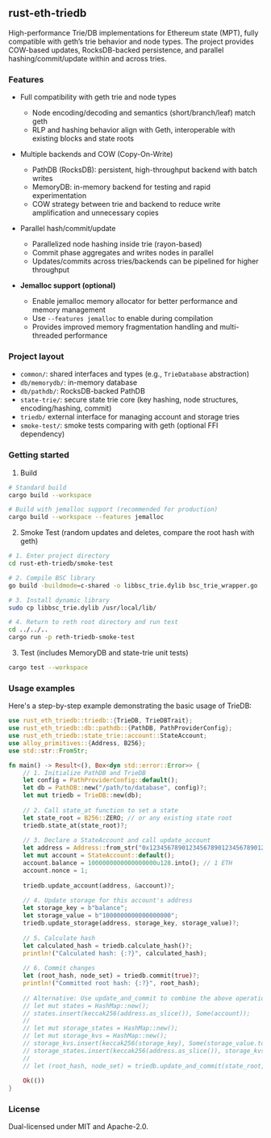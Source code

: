 ## rust-eth-triedb

High-performance Trie/DB implementations for Ethereum state (MPT), fully compatible with geth’s trie behavior and node types. The project provides COW-based updates, RocksDB-backed persistence, and parallel hashing/commit/update within and across tries.

### Features

- Full compatibility with geth trie and node types
  - Node encoding/decoding and semantics (short/branch/leaf) match geth
  - RLP and hashing behavior align with Geth, interoperable with existing blocks and state roots

- Multiple backends and COW (Copy-On-Write)
  - PathDB (RocksDB): persistent, high-throughput backend with batch writes
  - MemoryDB: in-memory backend for testing and rapid experimentation
  - COW strategy between trie and backend to reduce write amplification and unnecessary copies

- Parallel hash/commit/update
  - Parallelized node hashing inside trie (rayon-based)
  - Commit phase aggregates and writes nodes in parallel
  - Updates/commits across tries/backends can be pipelined for higher throughput

- **Jemalloc support (optional)**
  - Enable jemalloc memory allocator for better performance and memory management
  - Use `--features jemalloc` to enable during compilation
  - Provides improved memory fragmentation handling and multi-threaded performance

### Project layout

- `common/`: shared interfaces and types (e.g., `TrieDatabase` abstraction)
- `db/memorydb/`: in-memory database
- `db/pathdb/`: RocksDB-backed PathDB
- `state-trie/`: secure state trie core (key hashing, node structures, encoding/hashing, commit)
- `triedb/` external interface for managing account and storage tries
- `smoke-test/`: smoke tests comparing with geth (optional FFI dependency)

### Getting started

1) Build

```bash
# Standard build
cargo build --workspace

# Build with jemalloc support (recommended for production)
cargo build --workspace --features jemalloc
```

2) Smoke Test (random updates and deletes, compare the root hash with geth)

```bash
# 1. Enter project directory
cd rust-eth-triedb/smoke-test

# 2. Compile BSC library
go build -buildmode=c-shared -o libbsc_trie.dylib bsc_trie_wrapper.go

# 3. Install dynamic library
sudo cp libbsc_trie.dylib /usr/local/lib/

# 4. Return to reth root directory and run test
cd ../../..
cargo run -p reth-triedb-smoke-test
```

3) Test (includes MemoryDB and state-trie unit tests)

```bash
cargo test --workspace
```

### Usage examples

Here's a step-by-step example demonstrating the basic usage of TrieDB:

```rust
use rust_eth_triedb::triedb::{TrieDB, TrieDBTrait};
use rust_eth_triedb::db::pathdb::{PathDB, PathProviderConfig};
use rust_eth_triedb::state_trie::account::StateAccount;
use alloy_primitives::{Address, B256};
use std::str::FromStr;

fn main() -> Result<(), Box<dyn std::error::Error>> {
    // 1. Initialize PathDB and TrieDB
    let config = PathProviderConfig::default();
    let db = PathDB::new("/path/to/database", config)?;
    let mut triedb = TrieDB::new(db);
    
    // 2. Call state_at function to set a state
    let state_root = B256::ZERO; // or any existing state root
    triedb.state_at(state_root)?;
    
    // 3. Declare a StateAccount and call update_account
    let address = Address::from_str("0x1234567890123456789012345678901234567890")?;
    let mut account = StateAccount::default();
    account.balance = 1000000000000000000u128.into(); // 1 ETH
    account.nonce = 1;
    
    triedb.update_account(address, &account)?;
    
    // 4. Update storage for this account's address
    let storage_key = b"balance";
    let storage_value = b"1000000000000000000";
    triedb.update_storage(address, storage_key, storage_value)?;
    
    // 5. Calculate hash
    let calculated_hash = triedb.calculate_hash()?;
    println!("Calculated hash: {:?}", calculated_hash);
    
    // 6. Commit changes
    let (root_hash, node_set) = triedb.commit(true)?;
    println!("Committed root hash: {:?}", root_hash);
    
    // Alternative: Use update_and_commit to combine the above operations
    // let mut states = HashMap::new();
    // states.insert(keccak256(address.as_slice()), Some(account));
    // 
    // let mut storage_states = HashMap::new();
    // let mut storage_kvs = HashMap::new();
    // storage_kvs.insert(keccak256(storage_key), Some(storage_value.to_vec()));
    // storage_states.insert(keccak256(address.as_slice()), storage_kvs);
    // 
    // let (root_hash, node_set) = triedb.update_and_commit(state_root, None, states, storage_states)?;
    
    Ok(())
}
```

### License

Dual-licensed under MIT and Apache-2.0.

